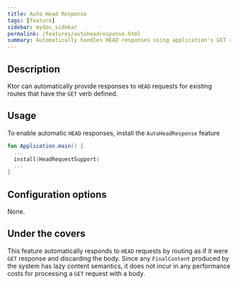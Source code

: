 ```yaml
---
title: Auto Head Response
tags: [feature]
sidebar: mydoc_sidebar
permalink: /features/autoheadresponse.html
summary: Automatically handles HEAD responses using application's GET routes
---
```


## Description

Ktor can automatically provide responses to `HEAD` requests for existing routes that have the `GET` verb defined. 

## Usage

To enable automatic `HEAD` responses, install the `AutoHeadResponse` feature


```kotlin
fun Application.main() {
  ...
  install(HeadRequestSupport) 
  ...
}
```

## Configuration options

None.

## Under the covers

This feature automatically responds to `HEAD` requests by routing as if it were `GET` response and discarding 
the body. Since any `FinalContent` produced by the system has lazy content semantics, it does not incur in any performance
costs for processing a `GET` request with a body. 
